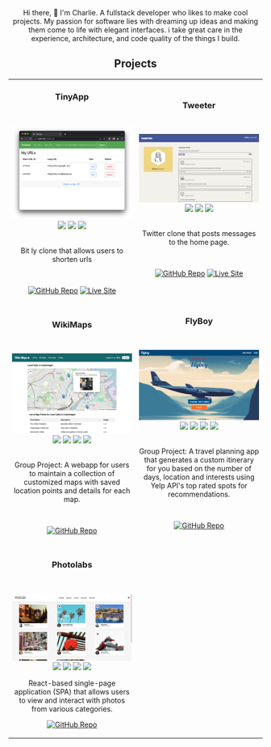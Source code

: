 
<div align="center">
Hi there, 👋 I'm Charlie. A fullstack developer who likes to make cool projects. My passion for software lies with dreaming up ideas and making them come to life with elegant interfaces. i take great care in the experience, architecture, and code quality of the things I build.
</div>
<!--
**cch4n1/cch4n1** is a ✨ _special_ ✨ repository because its `README.md` (this file) appears on your GitHub profile.

Here are some ideas to get you started:

- 🔭 I’m currently working on ...
- 🌱 I’m currently learning ...
- 👯 I’m looking to collaborate on ...
- 🤔 I’m looking for help with ...
- 💬 Ask me about ...
- 📫 How to reach me: ...
- 😄 Pronouns: ...
- ⚡ Fun fact: ...
-->

 <!-- PROJECTS -->
<h2 align="center" color="white">Projects </h2>
<div align="center">
	
  <table>
	   <tr>
        <!-- Project 1 -->
        <td class="1" width="50%">
          <h3 align="center">TinyApp</h3>
		<br>
          <p align="center">
            <a href="https://github.com/cch4n1/tinyapp" target="_blank" rel="noreferrer"> <img src="https://github.com/cch4n1/tinyapp/raw/master/docs/urls-page.png?raw=true" alt="TinyApp"/></a>
<!-- stack -->
	<span> 
	<image src="https://img.shields.io/badge/javascript-%23323330.svg?style=for-the-badge&logo=javascript&logoColor=%23F7DF1E"> <image src="https://camo.githubusercontent.com/0d58facab1be74748c39244ff3d990ae8ddd765af40263ed006219154ba90649/68747470733a2f2f696d672e736869656c64732e696f2f62616467652f6e6f64652e6a732d3644413535463f7374796c653d666f722d7468652d6261646765266c6f676f3d6e6f64652e6a73266c6f676f436f6c6f723d7768697465"> <image src="https://camo.githubusercontent.com/1bf0d1f3d3c56a35fb820e063b0fc6fed019ca6999c4c5abe17cfdbe3ce190c3/68747470733a2f2f696d672e736869656c64732e696f2f62616467652f657870726573732e6a732d2532333430346435392e7376673f7374796c653d666f722d7468652d6261646765266c6f676f3d65787072657373266c6f676f436f6c6f723d253233363144414642"> 
	</span>
<!-- description  -->
            <p align="center">
		    <br>Bit ly clone that allows users to shorten urls</p>
<!--   Repo mark   -->
		<br> <p align="center">
		  <span> <a href="https://github.com/cch4n1/tinyapp" target="_blank" rel="noreferrer"><img src="https://img.shields.io/badge/%20-Repo-lightgrey?style=for-the-badge&logo=GitHub" alt="GitHub Repo" height ="25px"></a> 
<!-- live site  -->
	<a href=https://tinyapp-io0k.onrender.com target="_blank" rel="noreferrer"><img src="https://img.shields.io/badge/%20-Live%20Site-a6b4a2?style=for-the-badge&logo&color=2D96D9" alt="Live Site" height="25px" ></a></span>
		</p>
          </p>
        </td>
      <!-- Project 2 -->
       <td class="2" width="50%">
          <h3 align="center">Tweeter</h3>
	       <br>
          <p align="center">
            <a href="https://github.com/cch4n1/tweeter" target="_blank" rel="noreferrer"> <img src="https://github.com/cch4n1/tweeter/raw/master/docs/tweeter-desktop.png?raw=true" alt="Tweeter"/></a>
	<!-- stack -->
	<span> 
	<image src="https://camo.githubusercontent.com/3babc94d778f96441b3a66615fb5ee88c6ed04f174ed49b04df92b071a7d0e80/68747470733a2f2f696d672e736869656c64732e696f2f62616467652f72656163742d2532333230323332612e7376673f7374796c653d666f722d7468652d6261646765266c6f676f3d7265616374266c6f676f436f6c6f723d253233363144414642"> <image src="https://camo.githubusercontent.com/0d58facab1be74748c39244ff3d990ae8ddd765af40263ed006219154ba90649/68747470733a2f2f696d672e736869656c64732e696f2f62616467652f6e6f64652e6a732d3644413535463f7374796c653d666f722d7468652d6261646765266c6f676f3d6e6f64652e6a73266c6f676f436f6c6f723d7768697465"> <image src="https://camo.githubusercontent.com/1bf0d1f3d3c56a35fb820e063b0fc6fed019ca6999c4c5abe17cfdbe3ce190c3/68747470733a2f2f696d672e736869656c64732e696f2f62616467652f657870726573732e6a732d2532333430346435392e7376673f7374796c653d666f722d7468652d6261646765266c6f676f3d65787072657373266c6f676f436f6c6f723d253233363144414642"> 
	</span>
<!-- description  -->
            <p align="center">
		   <br> Twitter clone that posts messages to the home page.</p>
	          <!--   Repo mark   -->
            	  <br> <p align="center"> <span> <a href="https://github.com/cch4n1/tweeter" target="_blank" rel="noreferrer"><img src="https://img.shields.io/badge/%20-Repo-lightgrey?style=for-the-badge&logo=GitHub" alt="GitHub Repo" height ="25px"></a> 
<!-- live site  -->
	<a href="https://tweeter-gwz8.onrender.com" target="_blank" rel="noreferrer"><img src="https://img.shields.io/badge/%20-Live%20Site-a6b4a2?style=for-the-badge&logo&color=2D96D9" alt="Live Site" height="25px"></a> </span>
	 	 </p>
          </p>
	<br>
        </td>
      </tr>
      <tr>
        <!-- Project 3 -->
        <td class="1" width="50%">
          <h3 align="center">WikiMaps</h3>
		<br>
          <p align="center">
            <a href="https://github.com/cch4n1/wikimap" target="_blank" rel="noreferrer"> <img  src="https://github.com/cch4n1/wikimap/blob/master/pictures/map.png?raw=true" alt="WikiMaps"/></a>
<!-- stack -->
	<span> 
	<image src="https://img.shields.io/badge/javascript-%23323330.svg?style=for-the-badge&logo=javascript&logoColor=%23F7DF1E"> <image src="https://camo.githubusercontent.com/0d58facab1be74748c39244ff3d990ae8ddd765af40263ed006219154ba90649/68747470733a2f2f696d672e736869656c64732e696f2f62616467652f6e6f64652e6a732d3644413535463f7374796c653d666f722d7468652d6261646765266c6f676f3d6e6f64652e6a73266c6f676f436f6c6f723d7768697465"> <image src="https://camo.githubusercontent.com/1bf0d1f3d3c56a35fb820e063b0fc6fed019ca6999c4c5abe17cfdbe3ce190c3/68747470733a2f2f696d672e736869656c64732e696f2f62616467652f657870726573732e6a732d2532333430346435392e7376673f7374796c653d666f722d7468652d6261646765266c6f676f3d65787072657373266c6f676f436f6c6f723d253233363144414642"> <image src="https://camo.githubusercontent.com/bf590679058d9d1074a82721726ea4a5bf048b4b8cce82d01ba8ca32585e0298/68747470733a2f2f696d672e736869656c64732e696f2f62616467652f706f7374677265732d2532333331363139322e7376673f7374796c653d666f722d7468652d6261646765266c6f676f3d706f737467726573716c266c6f676f436f6c6f723d7768697465">
	</span>
<!-- description  -->
            <p align="center">
		    <br>Group Project: A webapp for users to maintain a collection of customized maps with saved location points and details for each map.</p>
<!--   Repo mark   -->
		<br> <p align="center">
		  <span> <a href="https://github.com/cch4n1/wikimap" target="_blank" rel="noreferrer"><img src="https://img.shields.io/badge/%20-Repo-lightgrey?style=for-the-badge&logo=GitHub" alt="GitHub Repo" height ="25px"></a> 
<!-- live site  -->
	<!--<a href=# target="_blank" rel="noreferrer"><img src="https://img.shields.io/badge/%20-Live%20Site-a6b4a2?style=for-the-badge&logo&color=2D96D9" alt="Live Site" height="25px" ></a>--></span>
		</p>
          </p>
        </td>
      <!-- Project 4 -->
       <td class="2" width="50%">
          <h3 align="center">FlyBoy</h3>
	       <br>
          <p align="center">
            <a href="https://github.com/heXagon-bcd/lhlfinal_flyboy" target="_blank" rel="noreferrer"> <img src="https://github.com/heXagon-bcd/lhlfinal_flyboy/blob/master/frontend/public/flyboy_background.png?raw=true" alt="FlyBoy"/></a>
	<!-- stack -->
	<span> 
	<image src="https://camo.githubusercontent.com/3babc94d778f96441b3a66615fb5ee88c6ed04f174ed49b04df92b071a7d0e80/68747470733a2f2f696d672e736869656c64732e696f2f62616467652f72656163742d2532333230323332612e7376673f7374796c653d666f722d7468652d6261646765266c6f676f3d7265616374266c6f676f436f6c6f723d253233363144414642"> <image src="https://camo.githubusercontent.com/0d58facab1be74748c39244ff3d990ae8ddd765af40263ed006219154ba90649/68747470733a2f2f696d672e736869656c64732e696f2f62616467652f6e6f64652e6a732d3644413535463f7374796c653d666f722d7468652d6261646765266c6f676f3d6e6f64652e6a73266c6f676f436f6c6f723d7768697465"> <image src="https://camo.githubusercontent.com/1bf0d1f3d3c56a35fb820e063b0fc6fed019ca6999c4c5abe17cfdbe3ce190c3/68747470733a2f2f696d672e736869656c64732e696f2f62616467652f657870726573732e6a732d2532333430346435392e7376673f7374796c653d666f722d7468652d6261646765266c6f676f3d65787072657373266c6f676f436f6c6f723d253233363144414642"> <image src="https://camo.githubusercontent.com/bf590679058d9d1074a82721726ea4a5bf048b4b8cce82d01ba8ca32585e0298/68747470733a2f2f696d672e736869656c64732e696f2f62616467652f706f7374677265732d2532333331363139322e7376673f7374796c653d666f722d7468652d6261646765266c6f676f3d706f737467726573716c266c6f676f436f6c6f723d7768697465">
	</span>
<!-- description  -->
            <p align="center">
		   <br> Group Project: A travel planning app that generates a custom itinerary for you based on the number of days, location and interests using Yelp API's top rated spots for recommendations. </p>
	          <!--   Repo mark   -->
            	  <br> <p align="center"> <span> <a href="https://github.com/heXagon-bcd/lhlfinal_flyboy" target="_blank" rel="noreferrer"><img src="https://img.shields.io/badge/%20-Repo-lightgrey?style=for-the-badge&logo=GitHub" alt="GitHub Repo" height ="25px"></a> 
<!-- live site  -->
	<!-- <a href=# target="_blank" rel="noreferrer"><img src="https://img.shields.io/badge/%20-Live%20Site-a6b4a2?style=for-the-badge&logo&color=2D96D9" alt="Live Site" height="25px"></a> --> </span>
	 	 </p>
          </p>
	<br>
        </td>
      </tr>
 	<tr>
        <!-- Project 5 -->
        <td class="1" width="50%">
        <h3 align="center">Photolabs</h3>
         <br>
          <p align="center">
            <a href="https://github.com/cch4n1/photolabs-starter" target="_blank" rel="noreferrer"> <img src="https://github.com/cch4n1/photolabs-starter/blob/main/screenshots/like-photos.png?raw=true" alt="Photolabs"/></a>
<!-- stack -->
	<span> 
	<image src="https://camo.githubusercontent.com/3babc94d778f96441b3a66615fb5ee88c6ed04f174ed49b04df92b071a7d0e80/68747470733a2f2f696d672e736869656c64732e696f2f62616467652f72656163742d2532333230323332612e7376673f7374796c653d666f722d7468652d6261646765266c6f676f3d7265616374266c6f676f436f6c6f723d253233363144414642"> <image src="https://camo.githubusercontent.com/0d58facab1be74748c39244ff3d990ae8ddd765af40263ed006219154ba90649/68747470733a2f2f696d672e736869656c64732e696f2f62616467652f6e6f64652e6a732d3644413535463f7374796c653d666f722d7468652d6261646765266c6f676f3d6e6f64652e6a73266c6f676f436f6c6f723d7768697465"> <image src="https://camo.githubusercontent.com/1bf0d1f3d3c56a35fb820e063b0fc6fed019ca6999c4c5abe17cfdbe3ce190c3/68747470733a2f2f696d672e736869656c64732e696f2f62616467652f657870726573732e6a732d2532333430346435392e7376673f7374796c653d666f722d7468652d6261646765266c6f676f3d65787072657373266c6f676f436f6c6f723d253233363144414642"> <image src="https://camo.githubusercontent.com/bf590679058d9d1074a82721726ea4a5bf048b4b8cce82d01ba8ca32585e0298/68747470733a2f2f696d672e736869656c64732e696f2f62616467652f706f7374677265732d2532333331363139322e7376673f7374796c653d666f722d7468652d6261646765266c6f676f3d706f737467726573716c266c6f676f436f6c6f723d7768697465">
	</span>
<!-- description  -->
            <br>
            <p align="center">
		    React-based single-page application (SPA) that allows users to view and interact with photos from various categories. 
	    </p>
		 <!--   Repo mark   -->
		<p align="center">
            <span> <a href="https://github.com/cch4n1/photolabs-starter" target="_blank" rel="noreferrer"><img src="https://img.shields.io/badge/%20-Repo-lightgrey?style=for-the-badge&logo=GitHub" alt="GitHub Repo" height ="25px"></a> 
<!-- live site  -->
	<!-- <a href=# target="_blank" rel="noreferrer"><img src="https://img.shields.io/badge/%20-Live%20Site-a6b4a2?style=for-the-badge&logo&color=2D96D9" alt="Live Site" height="25px"></a> --> </span>
			</p>
          </p>
        </td>
      <!-- Project 6 -->
       <td class="2" width="50%">
          <br>
        </td>
      </tr>
  </table>
</div>	

<!-- Markdown links & Images -->

[React]: https://img.shields.io/badge/react-%2320232a.svg?style=for-the-badge&logo=react&logoColor=%2361DAFB
[React Router]: https://img.shields.io/badge/React_Router-CA4245?style=for-the-badge&logo=react-router&logoColor=white
[Postgres]: https://img.shields.io/badge/postgres-%23316192.svg?style=for-the-badge&logo=postgresql&logoColor=white
[NodeJS]: https://img.shields.io/badge/node.js-6DA55F?style=for-the-badge&logo=node.js&logoColor=white
[Express.js]: https://img.shields.io/badge/express.js-%23404d59.svg?style=for-the-badge&logo=express&logoColor=%2361DAFB
[CSS3]: https://img.shields.io/badge/css3-%231572B6.svg?style=for-the-badge&logo=css3&logoColor=white
[HTML5]: https://img.shields.io/badge/html5-%23E34F26.svg?style=for-the-badge&logo=html5&logoColor=white
[JavaScript]: https://img.shields.io/badge/javascript-%23323330.svg?style=for-the-badge&logo=javascript&logoColor=%23F7DF1E
